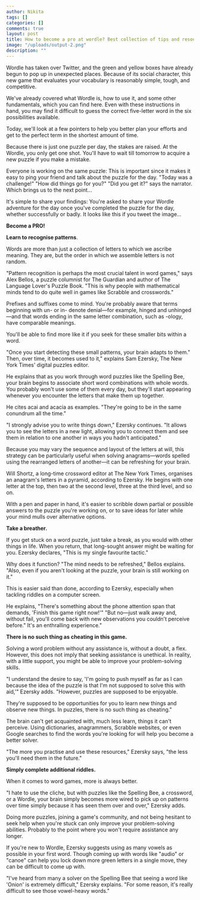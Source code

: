 ```yaml
---
author: Nikita
tags: []
categories: []
comments: true
layout: post
title: How to become a pro at wordle? Best collection of tips and resources!
image: "/uploads/output-2.png"
description: ""
---
```

Wordle has taken over Twitter, and the green and yellow boxes have already begun to pop up in unexpected places. Because of its social character, this new game that evaluates your vocabulary is reasonably simple, tough, and competitive.

We've already covered what Wordle is, how to use it, and some other fundamentals, which you can find here. Even with these instructions in hand, you may find it difficult to guess the correct five-letter word in the six possibilities available.

Today, we'll look at a few pointers to help you better plan your efforts and get to the perfect term in the shortest amount of time.

Because there is just one puzzle per day, the stakes are raised. At the Wordle, you only get one shot. You'll have to wait till tomorrow to acquire a new puzzle if you make a mistake.

Everyone is working on the same puzzle: This is important since it makes it easy to ping your friend and talk about the puzzle for the day. "Today was a challenge!" "How did things go for you?" "Did you get it?" says the narrator. Which brings us to the next point...

It's simple to share your findings: You're asked to share your Wordle adventure for the day once you've completed the puzzle for the day, whether successfully or badly. It looks like this if you tweet the image...

**Become a PRO!**

**Learn to recognise patterns**.

Words are more than just a collection of letters to which we ascribe meaning. They are, but the order in which we assemble letters is not random.

"Pattern recognition is perhaps the most crucial talent in word games," says Alex Bellos, a puzzle columnist for The Guardian and author of The Language Lover's Puzzle Book. "This is why people with mathematical minds tend to do quite well in games like Scrabble and crosswords."

Prefixes and suffixes come to mind. You're probably aware that terms beginning with un- or in- denote denial—for example, hinged and unhinged—and that words ending in the same letter combination, such as -ology, have comparable meanings.

You'll be able to find more like it if you seek for these smaller bits within a word.

"Once you start detecting these small patterns, your brain adapts to them." Then, over time, it becomes used to it," explains Sam Ezersky, The New York Times' digital puzzles editor.

He explains that as you work through word puzzles like the Spelling Bee, your brain begins to associate short word combinations with whole words. You probably won't use some of them every day, but they'll start appearing whenever you encounter the letters that make them up together.

He cites acai and acacia as examples. "They're going to be in the same conundrum all the time."

"I strongly advise you to write things down," Ezersky continues. "It allows you to see the letters in a new light, allowing you to connect them and see them in relation to one another in ways you hadn't anticipated."

Because you may vary the sequence and layout of the letters at will, this strategy can be particularly useful when solving anagrams—words spelled using the rearranged letters of another—it can be refreshing for your brain.

Will Shortz, a long-time crossword editor at The New York Times, organises an anagram's letters in a pyramid, according to Ezersky. He begins with one letter at the top, then two at the second level, three at the third level, and so on.

With a pen and paper in hand, it's easier to scribble down partial or possible answers to the puzzle you're working on, or to save ideas for later while your mind mulls over alternative options.

**Take a breather.**

If you get stuck on a word puzzle, just take a break, as you would with other things in life. When you return, that long-sought answer might be waiting for you. Ezersky declares, "This is my single favourite tactic."

Why does it function? "The mind needs to be refreshed," Bellos explains. "Also, even if you aren't looking at the puzzle, your brain is still working on it."

This is easier said than done, according to Ezersky, especially when tackling riddles on a computer screen.

He explains, "There's something about the phone attention span that demands, 'Finish this game right now!'" "But no—just walk away and, without fail, you'll come back with new observations you couldn't perceive before." It's an enthralling experience."

**There is no such thing as cheating in this game.**

Solving a word problem without any assistance is, without a doubt, a flex. However, this does not imply that seeking assistance is unethical. In reality, with a little support, you might be able to improve your problem-solving skills.

"I understand the desire to say, 'I'm going to push myself as far as I can because the idea of the puzzle is that I'm not supposed to solve this with aid,'" Ezersky adds. "However, puzzles are supposed to be enjoyable.

They're supposed to be opportunities for you to learn new things and observe new things. In puzzles, there is no such thing as cheating."

The brain can't get acquainted with, much less learn, things it can't perceive. Using dictionaries, anagrammers, Scrabble websites, or even Google searches to find the words you're looking for will help you become a better solver.

"The more you practise and use these resources," Ezersky says, "the less you'll need them in the future."

**Simply complete additional riddles.**

When it comes to word games, more is always better.

"I hate to use the cliche, but with puzzles like the Spelling Bee, a crossword, or a Wordle, your brain simply becomes more wired to pick up on patterns over time simply because it has seen them over and over," Ezersky adds.

Doing more puzzles, joining a game's community, and not being hesitant to seek help when you're stuck can only improve your problem-solving abilities. Probably to the point where you won't require assistance any longer.

If you're new to Wordle, Ezersky suggests using as many vowels as possible in your first word. Though coming up with words like "audio" or "canoe" can help you lock down more green letters in a single move, they can be difficult to come up with.

"I've heard from many a solver on the Spelling Bee that seeing a word like 'Onion' is extremely difficult," Ezersky explains. "For some reason, it's really difficult to see those vowel-heavy words."